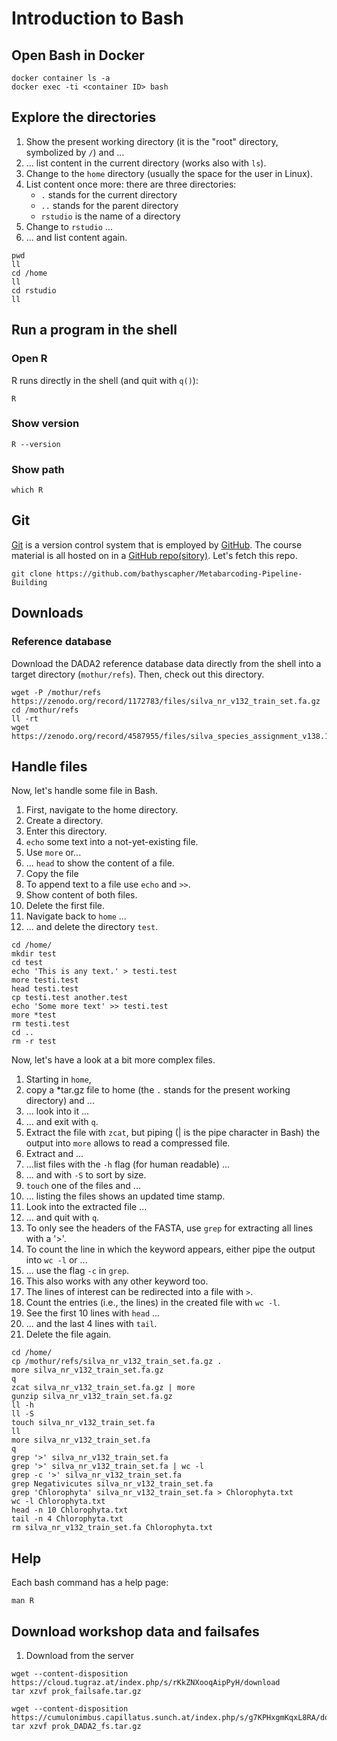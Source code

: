 # Introduction to Bash

## Open Bash in Docker
```
docker container ls -a
docker exec -ti <container ID> bash
```

## Explore the directories
1. Show the present working directory (it is the "root" directory, symbolized by `/`) and ...
1. ... list content in the current directory (works also with `ls`).
1. Change to the `home` directory (usually the space for the user in Linux).
1. List content once more: there are three directories:
    * `.` stands for the current directory
    * `..` stands for the parent directory
    * `rstudio` is the name of a directory
1. Change to `rstudio` ...
1. ... and list content again.

```
pwd
ll
cd /home
ll
cd rstudio
ll
```

## Run a program in the shell 
### Open R
R runs directly in the shell (and quit with `q()`):
```
R
```

### Show version
```
R --version
```

### Show path
```
which R
```


## Git
[Git](https://git-scm.com/) is a version control system that is employed by [GitHub](https://github.com/). The course material is all hosted on in a [GitHub repo(sitory)](https://github.com/bathyscapher/). Let's fetch this repo.
```
git clone https://github.com/bathyscapher/Metabarcoding-Pipeline-Building
```


## Downloads
### Reference database
Download the DADA2 reference database data directly from the shell into a target directory (`mothur/refs`). Then, check out this directory.
```
wget -P /mothur/refs https://zenodo.org/record/1172783/files/silva_nr_v132_train_set.fa.gz
cd /mothur/refs
ll -rt
wget https://zenodo.org/record/4587955/files/silva_species_assignment_v138.1.fa.gz
```


## Handle files
Now, let's handle some file in Bash.

1. First, navigate to the home directory.
1. Create a directory.
1. Enter this directory.
1. `echo` some text into a not-yet-existing file.
1. Use `more` or...
1. ... `head` to show the content of a file.
1. Copy the file
1. To append text to a file use `echo` and `>>`.
1. Show content of both files.
1. Delete the first file.
1. Navigate back to `home` ...
1. ... and delete the directory `test`.

```
cd /home/
mkdir test
cd test
echo 'This is any text.' > testi.test
more testi.test
head testi.test
cp testi.test another.test
echo 'Some more text' >> testi.test
more *test
rm testi.test
cd ..
rm -r test
```

Now, let's have a look at a bit more complex files.

1. Starting in `home`,
1. copy a *tar.gz file to home (the `.` stands for the present working directory) and ...
1. ... look into it ...
1. ... and exit with `q`.
1. Extract the file with `zcat`, but piping (| is the pipe character in Bash) the output into `more` allows to read a compressed file.
1. Extract and ...
1. ...list files with the `-h` flag (for human readable) ...
1. ... and with `-S` to sort by size.
1. `touch` one of the files and ...
1. ... listing the files shows an updated time stamp.
1. Look into the extracted file ...
1. ... and quit with `q`.
1. To only see the headers of the FASTA, use `grep` for extracting all lines with a '>'.
1. To count the line in which the keyword appears, either pipe the output into `wc -l` or ...
1. ... use the flag `-c` in `grep`.
1. This also works with any other keyword too.
1. The lines of interest can be redirected into a file with `>`.
1. Count the entries (i.e., the lines) in the created file with `wc -l`.
1. See the first 10 lines with `head` ...
1. ... and the last 4 lines with `tail`.
1. Delete the file again.


```
cd /home/
cp /mothur/refs/silva_nr_v132_train_set.fa.gz .
more silva_nr_v132_train_set.fa.gz
q
zcat silva_nr_v132_train_set.fa.gz | more
gunzip silva_nr_v132_train_set.fa.gz
ll -h
ll -S
touch silva_nr_v132_train_set.fa
ll
more silva_nr_v132_train_set.fa
q
grep '>' silva_nr_v132_train_set.fa
grep '>' silva_nr_v132_train_set.fa | wc -l
grep -c '>' silva_nr_v132_train_set.fa
grep Negativicutes silva_nr_v132_train_set.fa
grep 'Chlorophyta' silva_nr_v132_train_set.fa > Chlorophyta.txt
wc -l Chlorophyta.txt
head -n 10 Chlorophyta.txt
tail -n 4 Chlorophyta.txt
rm silva_nr_v132_train_set.fa Chlorophyta.txt
```


## Help
Each bash command has a help page:
```
man R
```

## Download workshop data and failsafes
1. Download from the server

```
wget --content-disposition https://cloud.tugraz.at/index.php/s/rKkZNXooqAipPyH/download
tar xzvf prok_failsafe.tar.gz

wget --content-disposition https://cumulonimbus.capillatus.sunch.at/index.php/s/g7KPHxgmKqxL8RA/download
tar xzvf prok_DADA2_fs.tar.gz
```


